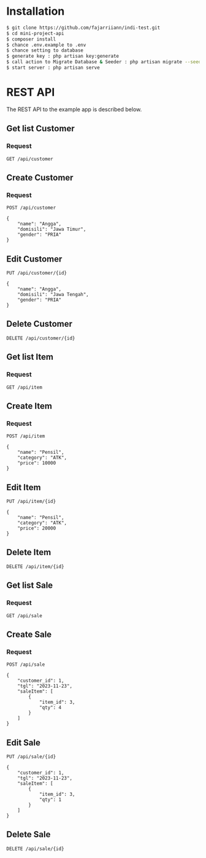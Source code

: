 # Installation

```sh
$ git clone https://github.com/fajarriiann/indi-test.git
$ cd mini-project-api
$ composer install
$ chance .env.example to .env
$ chance setting to database
$ generate key : php artisan key:generate
$ call action to Migrate Database & Seeder : php artisan migrate --seed
$ start server : php artisan serve
```

# REST API

The REST API to the example app is described below.

## Get list Customer

### Request

`GET /api/customer`

## Create Customer

### Request

`POST /api/customer`

    {
        "name": "Angga",
        "domisili": "Jawa Timur",
        "gender": "PRIA"
    }
    
## Edit Customer

`PUT /api/customer/{id}`

    {
        "name": "Angga",
        "domisili": "Jawa Tengah",
        "gender": "PRIA"
    }
    
## Delete Customer

`DELETE /api/customer/{id}`

## Get list Item

### Request

`GET /api/item`

## Create Item

### Request

`POST /api/item`

    {
        "name": "Pensil",
        "category": "ATK",
        "price": 10000
    }
    
## Edit Item

`PUT /api/item/{id}`

    {
        "name": "Pensil",
        "category": "ATK",
        "price": 20000
    }
    
## Delete Item

`DELETE /api/item/{id}`

## Get list Sale

### Request

`GET /api/sale`

## Create Sale

### Request

`POST /api/sale`

    {
        "customer_id": 1,
        "tgl": "2023-11-23",
        "saleItem": [
            {
                "item_id": 3,
                "qty": 4
            }
        ]
    }
    
## Edit Sale

`PUT /api/sale/{id}`

    {
        "customer_id": 1,
        "tgl": "2023-11-23",
        "saleItem": [
            {
                "item_id": 3,
                "qty": 1
            }
        ]
    }
    
## Delete Sale

`DELETE /api/sale/{id}`
